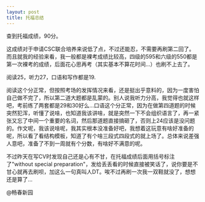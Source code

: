 ```yaml
---
layout: post
title: 托福总结
---
```

  查到托福成绩，90分。

  这成绩对于申请CSC联合培养来说低了点，不过还能忍，不需要再刷第二回了。而且就我的经验来看，我一般都是裸考成绩比较高，四级的595和六级的550都是第一次裸考的成绩，后面花心思再考（其实基本不算花时间...）也刷不上去了。

  阅读25，听力27，口语和写作都是19. 

  阅读这个分正常，但按照考场的发挥情况来看，还是挺出乎意料的，因为一度害怕自己做不完了，所以第二道大题都是乱蒙的。别人说我听力分高，我觉得也就这样吧，考前练了两套都是29和30好么...口语这个分正常，因为在做第四道题的时候突然犯浑，听懂了说啥，也知道我该讲啥，就是突然一下不会组织语言了，再一紧张又忘了中间一个重要的名词，然后那道题直接搞砸了，否则上24应该是没问题的。作文呢，我该说啥呢，我其实根本没准备好吧，我想着这玩意有啥好准备的呢，所以看了看结构模板，知道了有个啥三段式四段式的就上场了。总体来说差强人意吧，准备了不到一周就有个分数，有啥好不满意的呢。

  不过昨天在写CV时发现自己还是心有不甘，在托福成绩后面用括号标注了"without special preparation"，发给丢丢看的时候直接被笑话了，说你要是不甘心就再去刷呗，加这么一句真叫人DT。唉不过再刷一次我一双鞋就没了，想想还是算了...

  @畅春新园